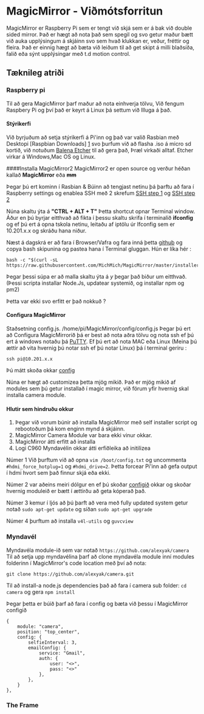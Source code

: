 # MagicMirror - Viðmótsforritun

MagicMirror er Raspberry Pi sem er tengt við skjá sem er á bak við double sided mirror.
Það er hægt að nota það sem spegil og svo getur maður bætt við auka upplýsingum á skjáinn svo sem hvað klukkan er, veður, fréttir og fleira. Það er einnig hægt að bæta við leiðum til að get skipt á milli blaðsíða, falið eða sýnt upplýsingar með t.d motion control.

## Tæknileg atriði

### Raspberry pi
Til að gera MagicMirror þarf maður að nota einhverja tölvu, Við fengum Raspbery Pi og því það er keyrt á Linux þá settum við Illuga á það. 

#### Stýrikerfi
Við byrjuðum að setja stýrikerfi á Pi'inn og það var valið Rasbian með Desktopi  [Raspbian Downloads] [1] svo þurfum við að flasha .iso á micro sd kortið, við notuðum [Balena Etcher][2] til að gera það, Þræl virkaði alltaf. Etcher virkar á Windows,Mac OS og Linux.

####Installa MagicMirror2
MagicMirror2 er open source og verður héðan kallað **MagicMirror** eða ~~**mm**~~ 

Þegar þú ert kominn í Rasbian & Búinn að tengjast netinu þá þarftu að fara í Raspberry settings og enablea SSH með 2 skrefum [SSH step 1][4] og [SSH step 2][5] 

Núna skaltu ýta á  **"CTRL + ALT + T"** Þetta shortcut opnar Terminal window. Áður en þú byrjar eitthvað að fikta í þessu skaltu skrifa í terminalið **ifconfig**  og ef þú ert á opna tskola netinu, leitaðu af iptölu úr Ifconfig sem er 10.201.x.x og skráðu hana niður.

Næst á dagskrá er að fara í Browser/Vafra og fara inná þetta [github][3] og copya bash skipunina og pastea hana í Terminal gluggan. Hún er líka hér :
```
bash -c "$(curl -sL https://raw.githubusercontent.com/MichMich/MagicMirror/master/installers/raspberry.sh)"
```

Þegar þessi súpa er að malla skaltu ýta á *y* þegar það biður um eitthvað. (Þessi scripta installar Node.Js, updatear systemið, og installar npm og pm2)

Þetta var ekki svo erfitt er það nokkuð ?

#### Configura MagicMirror
Staðsetning config.js. /home/pi/MagicMirror/config/config.js
Þegar þú ert að Configura MagicMirrorið þá er best að nota aðra tölvu og nota ssh ef þú ert á windows notaðu þá [PuTTY][6]. Ef þú ert að nota MAC eða Linux (Meina þú ættir að vita hvernig þú notar ssh ef þú notar Linux) þá í terminal geriru :
```
ssh pi@10.201.x.x
```
Þú mátt skoða okkar [config][7]

Núna er hægt að customizea þetta mjög mikið.
Það er mjög mikið af modules sem þú getur installað í magic mirror, við förum yfir hvernig skal installa camera module.

#### Hlutir sem hindruðu okkur

1. Þegar við vorum búnir að installa MagicMirror með self installer script og rebootoðum þá kom enginn mynd á skjáinn.
2. MagicMirror Camera Module var bara ekki vinur okkar.
3. MagicMirror átti erfitt að installa
4. Logi C960 Myndavélin okkar átti erfiðleika að initilizea

Númer 1 Við þurftum við að opna  `vim /boot/config.txt` og uncommenta `#hdmi_force_hotplug=1` og `#hdmi_drive=2`. Þetta forcear Pi'inn að gefa output í hdmi hvort sem það finnur skjá eða ekki.

Númer 2 var aðeins meiri dólgur en ef þú skoðar [configið][7] okkar og skoðar hvernig moduleið er bætt í ættirðu að geta kóperað það.

Númer 3 kemur í ljós að þú þarft að vera með fully updated system getur notað `sudo apt-get update` og síðan `sudo apt-get upgrade` 

Númer 4 þurftum að installa `v4l-utils` og `guvcview`


[1]: https://www.raspberrypi.org/downloads/raspbian/
[2]: https://www.balena.io/etcher/
[3]:https://github.com/MichMich/MagicMirror#automatic-installation-raspberry-pi-only
[4]:https://www.raspberrypistarterkits.com/wp-content/uploads/2017/11/Using-the-Graphical-User-Interface.png
[5]: https://www.raspberrypistarterkits.com/wp-content/uploads/2017/11/Interfaces%E2%80%99-and-%E2%80%98SSH.png
[6]: https://www.chiark.greenend.org.uk/~sgtatham/putty/
[7]: illugi.com/fixthis

### Myndavél
Myndavéla module-ið sem var notað `https://github.com/alexyak/camera`<br>
Til að setja upp myndavélina þarf að clone myndavéla module inní modules folderinn í MagicMirror's code location með því að nota:
```
git clone https://github.com/alexyak/camera.git
```
Til að install-a node.js dependencies það að fara í camera sub folder: ```cd camera``` og gera `npm install`

Þegar þetta er búið þarf að fara í config og bæta við þessu í MagicMirror configið
```
{
    module: "camera",
    position: "top_center",
    config: {
        selfieInterval: 3,
        emailConfig: {
            service: "Gmail",
            auth: {
                user: "<>",
                pass: "<>"
            },
        },
    }
},
```
### The Frame

